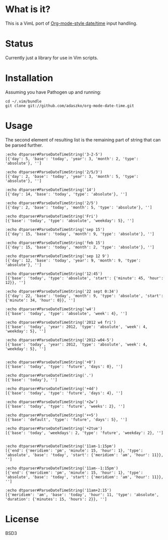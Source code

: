 What is it?
===========

This is a VimL port of [Org-mode-style date/time](http://orgmode.org/manual/The-date_002ftime-prompt.html#The-date_002ftime-prompt) input handling.


Status
======

Currently just a library for use in Vim scripts.


Installation
============

Assuming you have Pathogen up and running:

    cd ~/.vim/bundle
    git clone git://github.com/adaszko/org-mode-date-time.git


Usage
=====

The second element of resulting list is the remaining part of string that can
be parsed further.

    :echo dtparser#ParseDateTimeString('3-2-5')
    [{'day': 5, 'base': 'today', 'year': 3, 'month': 2, 'type': 'absolute'}, '']

    :echo dtparser#ParseDateTimeString('2/5/3')
    [{'day': 2, 'base': 'today', 'year': 3, 'month': 5, 'type': 'absolute'}, '']

    :echo dtparser#ParseDateTimeString('14')
    [{'day': 14, 'base': 'today', 'type': 'absolute'}, '']

    :echo dtparser#ParseDateTimeString('2/5')
    [{'day': 2, 'base': 'today', 'month': 5, 'type': 'absolute'}, '']

    :echo dtparser#ParseDateTimeString('Fri')
    [{'base': 'today', 'type': 'absolute', 'weekday': 5}, '']

    :echo dtparser#ParseDateTimeString('sep 15')
    [{'day': 15, 'base': 'today', 'month': 9, 'type': 'absolute'}, '']

    :echo dtparser#ParseDateTimeString('feb 15')
    [{'day': 15, 'base': 'today', 'month': 2, 'type': 'absolute'}, '']

    :echo dtparser#ParseDateTimeString('sep 12 9')
    [{'day': 12, 'base': 'today', 'year': 9, 'month': 9, 'type': 'absolute'}, '']

    :echo dtparser#ParseDateTimeString('12:45')
    [{'base': 'today', 'type': 'absolute', 'start': {'minute': 45, 'hour': 12}}, '']

    :echo dtparser#ParseDateTimeString('22 sept 0:34')
    [{'day': 22, 'base': 'today', 'month': 9, 'type': 'absolute', 'start': {'minute': 34, 'hour': 0}}, '']

    :echo dtparser#ParseDateTimeString('w4')
    [{'base': 'today', 'type': 'absolute', 'week': 4}, '']

    :echo dtparser#ParseDateTimeString('2012 w4 fri')
    [{'base': 'today', 'year': 2012, 'type': 'absolute', 'week': 4, 'weekday': 5}, '']

    :echo dtparser#ParseDateTimeString('2012-w04-5')
    [{'base': 'today', 'year': 2012, 'type': 'absolute', 'week': 4, 'weekday': 5}, '']


    :echo dtparser#ParseDateTimeString('+0')
    [{'base': 'today', 'type': 'future', 'days': 0}, '']

    :echo dtparser#ParseDateTimeString('.')
    [{'base': 'today'}, '']

    :echo dtparser#ParseDateTimeString('+4d')
    [{'base': 'today', 'type': 'future', 'days': 4}, '']

    :echo dtparser#ParseDateTimeString('+2w')
    [{'base': 'today', 'type': 'future', 'weeks': 2}, '']

    :echo dtparser#ParseDateTimeString('++5')
    [{'base': 'default', 'type': 'future', 'days': 5}, '']

    :echo dtparser#ParseDateTimeString('+2tue')
    [{'base': 'today', 'weekdays': 2, 'type': 'future', 'weekday': 2}, '']


    :echo dtparser#ParseDateTimeString('11am-1:15pm')
    [{'end': {'meridiem': 'pm', 'minute': 15, 'hour': 1}, 'type': 'absolute', 'base': 'today', 'start': {'meridiem': 'am', 'hour': 11}}, '']

    :echo dtparser#ParseDateTimeString('11am--1:15pm')
    [{'end': {'meridiem': 'pm', 'minute': 15, 'hour': 1}, 'type': 'absolute', 'base': 'today', 'start': {'meridiem': 'am', 'hour': 11}}, '']

    :echo dtparser#ParseDateTimeString('11am+2:15')
    [{'meridiem': 'am', 'base': 'today', 'hour': 11, 'type': 'absolute', 'duration': {'minutes': 15, 'hours': 2}}, '']


License
=======

BSD3
